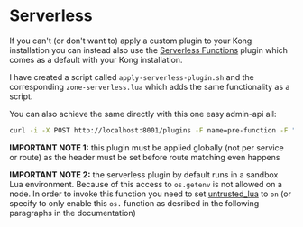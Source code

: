 # Serverless

If you can't (or don't want to) apply a custom plugin to your Kong installation you can instead also use the [Serverless Functions](https://docs.konghq.com/hub/kong-inc/serverless-functions/) plugin which comes as a default with your Kong installation.

I have created a script called `apply-serverless-plugin.sh` and the corresponding `zone-serverless.lua` which adds the same functionality as a script.

You can also achieve the same directly with this one easy admin-api all:

```bash
curl -i -X POST http://localhost:8001/plugins -F name=pre-function -F "config.rewrite[1]=ngx.req.set_header('X-Zone', os.getenv('KONG_ZONE'))"
````
**IMPORTANT NOTE 1:** this plugin must be applied globally (not per service or route) as the header must be set before route matching even happens

**IMPORTANT NOTE 2:** the serverless plugin by default runs in a sandbox Lua environment. Because of this access to `os.getenv` is not allowed on a node.
In order to invoke this function you need to set [untrusted_lua](https://docs.konghq.com/gateway/2.6.x/reference/configuration/#untrusted_lua) to `on` (or specify to only enable this `os.` function as desribed in the following paragraphs in the documentation)
